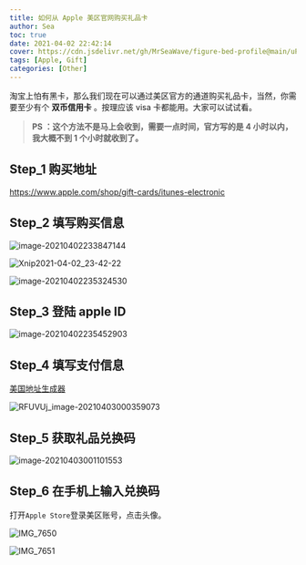 ```yaml
---
title: 如何从 Apple 美区官网购买礼品卡
author: Sea
toc: true
date: 2021-04-02 22:42:14
cover: https://cdn.jsdelivr.net/gh/MrSeaWave/figure-bed-profile@main/uPic/2021/5iR0ii_apple-gift-cards-landing-202006.jpeg
tags: [Apple, Gift]
categories: [Other]
---
```


淘宝上怕有黑卡，那么我们现在可以通过美区官方的通道购买礼品卡，当然，你需要至少有个 **双币信用卡** 。按理应该 visa 卡都能用。大家可以试试看。

> **PS ：这个方法不是马上会收到，需要一点时间，官方写的是 4 小时以内，我大概不到 1 个小时就收到了。**

<!--more-->

## Step_1 购买地址

https://www.apple.com/shop/gift-cards/itunes-electronic

## Step_2 填写购买信息

![image-20210402233847144](https://cdn.jsdelivr.net/gh/MrSeaWave/figure-bed-profile@main/uPic/2021/wchXZK_image-20210402233847144.png)

![Xnip2021-04-02_23-42-22](https://cdn.jsdelivr.net/gh/MrSeaWave/figure-bed-profile@main/uPic/2021/IRNiH5_Xnip2021-04-02_23-42-22.jpg)

![image-20210402235324530](https://cdn.jsdelivr.net/gh/MrSeaWave/figure-bed-profile@main/uPic/2021/bx3pTS_image-20210402235324530.png)

## Step_3 登陆 apple ID

![image-20210402235452903](https://cdn.jsdelivr.net/gh/MrSeaWave/figure-bed-profile@main/uPic/2021/Bm13N2_image-20210402235452903.png)

## Step_4 填写支付信息

[美国地址生成器](https://www.meiguodizhi.com/)

![RFUVUj_image-20210403000359073](https://cdn.jsdelivr.net/gh/MrSeaWave/figure-bed-profile@main/uPic/2021/HcrZmT_RFUVUj_image-20210403000359073.png)

## Step_5 获取礼品兑换码

![image-20210403001101553](https://cdn.jsdelivr.net/gh/MrSeaWave/figure-bed-profile@main/uPic/2021/QsEbf1_image-20210403001101553.png)

## Step_6 在手机上输入兑换码

打开`Apple Store`登录美区账号，点击头像。

![IMG_7650](/Users/genghailang/Downloads/IMG_7650.PNG)

![IMG_7651](https://cdn.jsdelivr.net/gh/MrSeaWave/figure-bed-profile@main/uPic/2021/ACBtji_IMG_7651.PNG)
